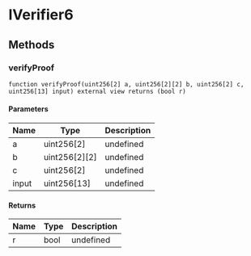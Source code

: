 # IVerifier6









## Methods

### verifyProof

```solidity
function verifyProof(uint256[2] a, uint256[2][2] b, uint256[2] c, uint256[13] input) external view returns (bool r)
```





#### Parameters

| Name | Type | Description |
|---|---|---|
| a | uint256[2] | undefined
| b | uint256[2][2] | undefined
| c | uint256[2] | undefined
| input | uint256[13] | undefined

#### Returns

| Name | Type | Description |
|---|---|---|
| r | bool | undefined




